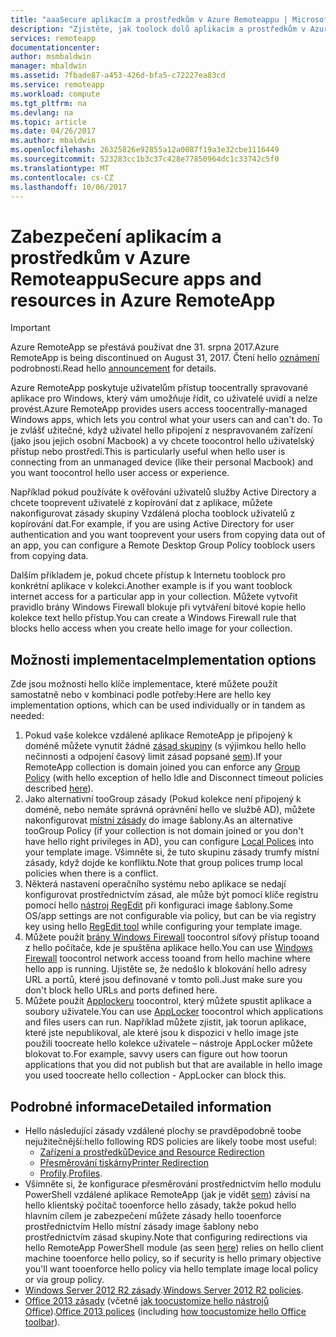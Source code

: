 ```yaml
---
title: "aaaSecure aplikacím a prostředkům v Azure Remoteappu | Microsoft Docs"
description: "Zjistěte, jak toolock dolů aplikacím a prostředkům v Azure Remoteappu"
services: remoteapp
documentationcenter: 
author: msmbaldwin
manager: mbaldwin
ms.assetid: 7fbade87-a453-426d-bfa5-c72227ea83cd
ms.service: remoteapp
ms.workload: compute
ms.tgt_pltfrm: na
ms.devlang: na
ms.topic: article
ms.date: 04/26/2017
ms.author: mbaldwin
ms.openlocfilehash: 26325826e92855a12a0087f19a3e32cbe1116449
ms.sourcegitcommit: 523283cc1b3c37c428e77850964dc1c33742c5f0
ms.translationtype: MT
ms.contentlocale: cs-CZ
ms.lasthandoff: 10/06/2017
---
```

# <a name="secure-apps-and-resources-in-azure-remoteapp"></a><span data-ttu-id="a0cdf-103">Zabezpečení aplikacím a prostředkům v Azure Remoteappu</span><span class="sxs-lookup"><span data-stu-id="a0cdf-103">Secure apps and resources in Azure RemoteApp</span></span>
> [!IMPORTANT]
> <span data-ttu-id="a0cdf-104">Azure RemoteApp se přestává používat dne 31. srpna 2017.</span><span class="sxs-lookup"><span data-stu-id="a0cdf-104">Azure RemoteApp is being discontinued on August 31, 2017.</span></span> <span data-ttu-id="a0cdf-105">Čtení hello [oznámení](https://go.microsoft.com/fwlink/?linkid=821148) podrobnosti.</span><span class="sxs-lookup"><span data-stu-id="a0cdf-105">Read hello [announcement](https://go.microsoft.com/fwlink/?linkid=821148) for details.</span></span>
> 
> 

<span data-ttu-id="a0cdf-106">Azure RemoteApp poskytuje uživatelům přístup toocentrally spravované aplikace pro Windows, který vám umožňuje řídit, co uživatelé uvidí a nelze provést.</span><span class="sxs-lookup"><span data-stu-id="a0cdf-106">Azure RemoteApp provides users access toocentrally-managed Windows apps, which lets you control what your users can and can't do.</span></span>  <span data-ttu-id="a0cdf-107">To je zvlášť užitečné, když uživatel hello připojení z nespravovaném zařízení (jako jsou jejich osobní Macbook) a vy chcete toocontrol hello uživatelský přístup nebo prostředí.</span><span class="sxs-lookup"><span data-stu-id="a0cdf-107">This is particularly useful when hello user is connecting from an unmanaged device (like their personal Macbook) and you want toocontrol hello user access or experience.</span></span>

<span data-ttu-id="a0cdf-108">Například pokud používáte k ověřování uživatelů služby Active Directory a chcete tooprevent uživatelé z kopírování dat z aplikace, můžete nakonfigurovat zásady skupiny Vzdálená plocha tooblock uživatelů z kopírování dat.</span><span class="sxs-lookup"><span data-stu-id="a0cdf-108">For example, if you are using Active Directory for user authentication and you want tooprevent your users from copying data out of an app, you can configure a Remote Desktop Group Policy tooblock users from copying data.</span></span>

<span data-ttu-id="a0cdf-109">Dalším příkladem je, pokud chcete přístup k Internetu tooblock pro konkrétní aplikace v kolekci.</span><span class="sxs-lookup"><span data-stu-id="a0cdf-109">Another example is if you want tooblock internet access for a particular app in your collection.</span></span> <span data-ttu-id="a0cdf-110">Můžete vytvořit pravidlo brány Windows Firewall blokuje při vytváření bitové kopie hello kolekce text hello přístup.</span><span class="sxs-lookup"><span data-stu-id="a0cdf-110">You can create a Windows Firewall rule that blocks hello access when you create hello image for your collection.</span></span>

## <a name="implementation-options"></a><span data-ttu-id="a0cdf-111">Možnosti implementace</span><span class="sxs-lookup"><span data-stu-id="a0cdf-111">Implementation options</span></span>
  <span data-ttu-id="a0cdf-112">Zde jsou možnosti hello klíče implementace, které můžete použít samostatně nebo v kombinaci podle potřeby:</span><span class="sxs-lookup"><span data-stu-id="a0cdf-112">Here are hello key implementation options, which can be used individually or in tandem as needed:</span></span>

1. <span data-ttu-id="a0cdf-113">Pokud vaše kolekce vzdálené aplikace RemoteApp je připojený k doméně můžete vynutit žádné [zásad skupiny](https://technet.microsoft.com/library/cc725828.aspx) (s výjimkou hello hello nečinnosti a odpojení časový limit zásad popsané [sem](../azure-subscription-service-limits.md)).</span><span class="sxs-lookup"><span data-stu-id="a0cdf-113">If your RemoteApp collection is domain joined you can enforce any [Group Policy](https://technet.microsoft.com/library/cc725828.aspx) (with hello exception of hello Idle and Disconnect timeout policies described [here](../azure-subscription-service-limits.md)).</span></span>
2. <span data-ttu-id="a0cdf-114">Jako alternativní tooGroup zásady (Pokud kolekce není připojený k doméně, nebo nemáte správná oprávnění hello ve službě AD), můžete nakonfigurovat [místní zásady](https://technet.microsoft.com/library/cc775702.aspx) do image šablony.</span><span class="sxs-lookup"><span data-stu-id="a0cdf-114">As an alternative tooGroup Policy (if your collection is not domain joined or you don't have hello right privileges in AD), you can configure [Local Polices](https://technet.microsoft.com/library/cc775702.aspx) into your template image.</span></span>  <span data-ttu-id="a0cdf-115">Všimněte si, že tuto skupinu zásady trumfy místní zásady, když dojde ke konfliktu.</span><span class="sxs-lookup"><span data-stu-id="a0cdf-115">Note that group polices trump local policies when there is a conflict.</span></span>
3. <span data-ttu-id="a0cdf-116">Některá nastavení operačního systému nebo aplikace se nedají konfigurovat prostřednictvím zásad, ale může být pomocí klíče registru pomocí hello [nástroj RegEdit](remoteapp-hybridtrouble.md) při konfiguraci image šablony.</span><span class="sxs-lookup"><span data-stu-id="a0cdf-116">Some OS/app settings are not configurable via policy, but can be via registry key using hello [RegEdit tool](remoteapp-hybridtrouble.md) while configuring your template image.</span></span>
4. <span data-ttu-id="a0cdf-117">Můžete použít [brány Windows Firewall](http://windows.microsoft.com/en-US/windows-8/Windows-Firewall-from-start-to-finish) toocontrol síťový přístup tooand z hello počítače, kde je spuštěna aplikace hello.</span><span class="sxs-lookup"><span data-stu-id="a0cdf-117">You can use [Windows Firewall](http://windows.microsoft.com/en-US/windows-8/Windows-Firewall-from-start-to-finish) toocontrol network access tooand from hello machine where hello app is running.</span></span> <span data-ttu-id="a0cdf-118">Ujistěte se, že nedošlo k blokování hello adresy URL a portů, které jsou definované v tomto poli.</span><span class="sxs-lookup"><span data-stu-id="a0cdf-118">Just make sure you don't block hello URLs and ports defined here.</span></span>
5. <span data-ttu-id="a0cdf-119">Můžete použít [Applockeru](https://technet.microsoft.com/library/hh831440.aspx) toocontrol, který můžete spustit aplikace a soubory uživatele.</span><span class="sxs-lookup"><span data-stu-id="a0cdf-119">You can use [AppLocker](https://technet.microsoft.com/library/hh831440.aspx) toocontrol which applications and files users can run.</span></span> <span data-ttu-id="a0cdf-120">Například můžete zjistit, jak toorun aplikace, které jste nepublikoval, ale které jsou k dispozici v hello image jste použili toocreate hello kolekce uživatele – nástroje AppLocker můžete blokovat to.</span><span class="sxs-lookup"><span data-stu-id="a0cdf-120">For example, savvy users can figure out how toorun applications that you did not publish but that are available in hello image you used toocreate hello collection - AppLocker can block this.</span></span>

## <a name="detailed-information"></a><span data-ttu-id="a0cdf-121">Podrobné informace</span><span class="sxs-lookup"><span data-stu-id="a0cdf-121">Detailed information</span></span>
* <span data-ttu-id="a0cdf-122">Hello následující zásady vzdálené plochy se pravděpodobně toobe nejužitečnější:</span><span class="sxs-lookup"><span data-stu-id="a0cdf-122">hello following RDS policies are likely toobe most useful:</span></span>
  * [<span data-ttu-id="a0cdf-123">Zařízení a prostředků</span><span class="sxs-lookup"><span data-stu-id="a0cdf-123">Device and Resource Redirection</span></span>](https://technet.microsoft.com/library/ee791794.aspx)
  * [<span data-ttu-id="a0cdf-124">Přesměrování tiskárny</span><span class="sxs-lookup"><span data-stu-id="a0cdf-124">Printer Redirection</span></span>](https://technet.microsoft.com/library/ee791784.aspx)
  * <span data-ttu-id="a0cdf-125">[Profily](https://technet.microsoft.com/library/ee791865.aspx).</span><span class="sxs-lookup"><span data-stu-id="a0cdf-125">[Profiles](https://technet.microsoft.com/library/ee791865.aspx).</span></span>
* <span data-ttu-id="a0cdf-126">Všimněte si, že konfigurace přesměrování prostřednictvím hello modulu PowerShell vzdálené aplikace RemoteApp (jak je vidět [sem](remoteapp-redirection.md)) závisí na hello klientský počítač tooenforce hello zásady, takže pokud hello hlavním cílem je zabezpečení můžete zásady hello tooenforce prostřednictvím Hello místní zásady image šablony nebo prostřednictvím zásad skupiny.</span><span class="sxs-lookup"><span data-stu-id="a0cdf-126">Note that configuring redirections via hello RemoteApp PowerShell module (as seen [here](remoteapp-redirection.md)) relies on hello client machine tooenforce hello policy, so if security is hello primary objective you'll want tooenforce hello policy via hello template image local policy or via group policy.</span></span>
* <span data-ttu-id="a0cdf-127">[Windows Server 2012 R2 zásady](https://technet.microsoft.com/library/hh831791.aspx).</span><span class="sxs-lookup"><span data-stu-id="a0cdf-127">[Windows Server 2012 R2 policies](https://technet.microsoft.com/library/hh831791.aspx).</span></span>
* <span data-ttu-id="a0cdf-128">[Office 2013 zásady](https://technet.microsoft.com/library/cc178969.aspx) (včetně [jak toocustomize hello nástrojů Office](https://technet.microsoft.com/library/cc179143.aspx)).</span><span class="sxs-lookup"><span data-stu-id="a0cdf-128">[Office 2013 polices](https://technet.microsoft.com/library/cc178969.aspx) (including [how toocustomize hello Office toolbar](https://technet.microsoft.com/library/cc179143.aspx)).</span></span>

